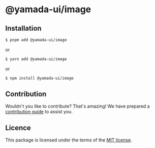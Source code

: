 # @yamada-ui/image

## Installation

```sh
$ pnpm add @yamada-ui/image
```

or

```sh
$ yarn add @yamada-ui/image
```

or

```sh
$ npm install @yamada-ui/image
```

## Contribution

Wouldn't you like to contribute? That's amazing! We have prepared a [contribution guide](https://github.com/hirotomoyamada/yamada-ui/blob/main/CONTRIBUTING.md) to assist you.

## Licence

This package is licensed under the terms of the
[MIT license](https://github.com/hirotomoyamada/yamada-ui/blob/main/LICENSE).
